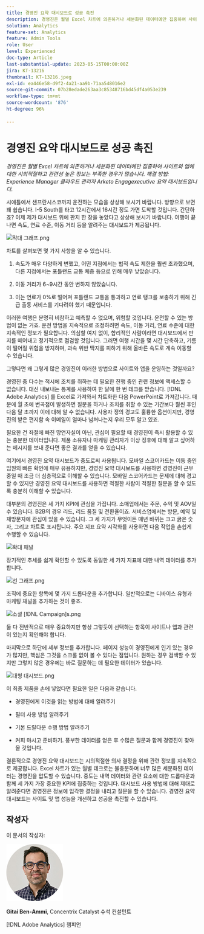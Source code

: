 ```yaml
---
title: 경영진 요약 대시보드로 성공 촉진
description: 경영진은 월별 Excel 차트에 의존하거나 세분화된 데이터에만 집중하여 사이트와 앱에 대한 시의적절하고 관련성 높은 정보는 부족한 경우가 많습니다. 경영진 요약 대시보드가 그 해결 방법입니다.
solution: Analytics
feature-set: Analytics
feature: Admin Tools
role: User
level: Experienced
doc-type: Article
last-substantial-update: 2023-05-15T00:00:00Z
jira: KT-13216
thumbnail: KT-13216.jpeg
exl-id: ea446e58-d9f2-4a21-aa9b-71aa548016e2
source-git-commit: 07b28edade263aa3c85348716bd45df4a053e239
workflow-type: tm+mt
source-wordcount: '876'
ht-degree: 96%

---
```


# 경영진 요약 대시보드로 성공 촉진

_경영진은 월별 Excel 차트에 의존하거나 세분화된 데이터에만 집중하여 사이트와 앱에 대한 시의적절하고 관련성 높은 정보는 부족한 경우가 많습니다. 해결 방법: Experience Manager 클라우드 관리자 Arketo Engagexecutive 요약 대시보드입니다._

시애틀에서 샌프란시스코까지 운전하는 모습을 상상해 보시기 바랍니다. 방향으로 보면 꽤 쉽습니다. I-5 South를 타고 12시간에서 16시간 정도 가면 도착할 것입니다. 간단하죠? 이제 제가 대시보드 위에 판지 한 장을 놓았다고 상상해 보시기 바랍니다.
여행이 끝나면 속도, 연료 수준, 이동 거리 등을 알려주는 대시보드가 제공됩니다.

![막대 그래프.png](assets/bar-graph.png)

차트를 살펴보면 몇 가지 사항을 알 수 있습니다.

1. 속도가 매우 다양하게 변했고, 어떤 지점에서는 법적 속도 제한을 훨씬 초과했으며, 다른 지점에서는 포틀랜드 교통 체증 등으로 인해 매우 낮았습니다.

1. 이동 거리가 6~9시간 동안 변하지 않았습니다.

1. 이는 연료가 0%로 떨어져 포틀랜드 교통을 통과하고 연료 탱크를 보충하기 위해 긴급 출동 서비스를 기다려야 했기 때문입니다.

이러한 여행은 분명히 비참하고 예측할 수 없으며, 위험할 것입니다. 운전할 수 있는 방법이 없는 거죠. 운전 방법을 지속적으로 조정하려면 속도, 이동 거리, 연료 수준에 대한 지속적인 정보가 필요합니다. 의심할 여지 없이, 합리적인 사람이라면 대시보드에서 판지를 떼어내고 정기적으로 점검할 것입니다. 그러면 여행 시간을 몇 시간 단축하고, 기름이 떨어질 위험을 방지하며, 과속 위반 딱지를 피하기 위해 올바른 속도로 계속 이동할 수 있습니다.

그렇다면 왜 그렇게 많은 경영진이 이러한 방법으로 사이트와 앱을 운영하는 것일까요?

경영진 중 다수는 적시에 조치를 취하는 데 필요한 진행 중인 관련 정보에 액세스할 수 없습니다. 대신 내보내는 통계를 사용하여 한 달에 한 번 데크를 받습니다. [!DNL Adobe Analytics] 를 Excel로 가져와서 차트화한 다음 PowerPoint로 가져갑니다. 때문에 월 초에 변곡점이 발생하면 질문을 하거나 조치를 취할 수 있는 기간보다 훨씬 후인 다음 달 초까지 이에 대해 알 수 없습니다. 사용자 정의 경고도 훌륭한 옵션이지만, 경영진의 받은 편지함 속 이메일이 얼마나 넘쳐나는지 우리 모두 알고 있죠.

필요한 건 좌절에 빠진 망연자실이 아닌, 관심이 필요할 때 경영진이 즉시 활용할 수 있는 충분한 데이터입니다. 제품 소유자나 마케팅 관리자가 이상 징후에 대해 알고 싶어하는 메시지를 보내 준다면 좋은 결과를 얻을 수 있습니다.

여기에서 경영진 요약 대시보드가 &#x200B;&#x200B;중도로써 사용됩니다. 모바일 스코어카드는 이동 중인 임원의 빠른 확인에 매우 유용하지만, 경영진 요약 대시보드를 사용하면 경영진이 근무 중일 때 조금 더 심층적으로 이해할 수 있습니다. 모바일 스코어카드는 문제에 대해 경고할 수 있지만 경영진 요약 대시보드를 사용하면 적절한 사람이 적절한 질문을 할 수 있도록 충분히 이해할 수 있습니다.

대부분의 경영진은 세 가지 KPI에 관심을 가집니다. 소매업에서는 주문, 수익 및 AOV일 수 있습니다. B2B의 경우 리드, 리드 품질 및 전환율이죠. 서비스업에서는 방문, 예약 및 재방문자에 관심이 있을 수 있습니다. 그 세 가지가 무엇이든 매년 바뀌는 크고 굵은 숫자, 그리고 차트로 표시됩니다. 주요 지표 요약 시각화를 사용하면 다음 작업을 손쉽게 수행할 수 있습니다.

![확대 패널](assets/zoom-in-panel.png)

장기적인 추세를 쉽게 확인할 수 있도록 동일한 세 가지 지표에 대한 내역 데이터를 추가합니다.

![선 그래프.png](assets/line-graph.png)

조직에 중요한 항목에 몇 가지 드롭다운을 추가합니다. 일반적으로는 디바이스 유형과 마케팅 채널을 추가하는 것이 좋죠.

![소셜 [!DNL Campaign]s.png](assets/social-campaigns.png)

둘 다 전반적으로 매우 중요하지만 항상 그렇듯이 선택하는 항목이 사이트나 앱과 관련이 있는지 확인해야 합니다.

마지막으로 하단에 세부 정보를 추가합니다. 페이지 성능이 경영진에게 인기 있는 경우가 많지만, 핵심은 그것을 스크롤 없이 볼 수 있다는 점입니다. 원하는 경우 검색할 수 있지만 그렇지 않은 경우에는 바로 질문하는 데 필요한 데이터가 있습니다.

![대형 대시보드.png](assets/large-dashboard.png)

이 최종 제품을 손에 넣었다면 필요한 일은 다음과 같습니다.

- 경영진에게 이것을 읽는 방법에 대해 알려주기

- 필터 사용 방법 알려주기

- 기본 드릴다운 수행 방법 알려주기

- 커피 마시고 준비하기. 풍부한 데이터를 얻은 후 수많은 질문과 함께 경영진이 찾아올 것입니다.

결론적으로 경영진 요약 대시보드는 시의적절한 의사 결정을 위해 관련 정보를 지속적으로 제공합니다. Excel 차트가 있는 월별 데크로는 불충분하며 너무 많은 세분화된 데이터는 경영진을 압도할 수 있습니다. 중도는 내역 데이터와 관련 요소에 대한 드롭다운과 함께 세 가지 가장 중요한 KPI에 집중하는 것입니다. 대시보드
사용 방법에 대해 제대로 알려준다면 경영진은 정보에 입각한 결정을 내리고 질문을 할 수 있습니다. 경영진 요약 대시보드는 사이트 및 앱 성능을 개선하고 성공을 촉진할 수 있습니다.

## 작성자

이 문서의 작성자:

![Gitai Ben-Ammi](assets/gitai-headshot-150.jpg)

**Gitai Ben-Ammi**, Concentrix Catalyst 수석 컨설턴트

[!DNL Adobe Analytics] 챔피언

